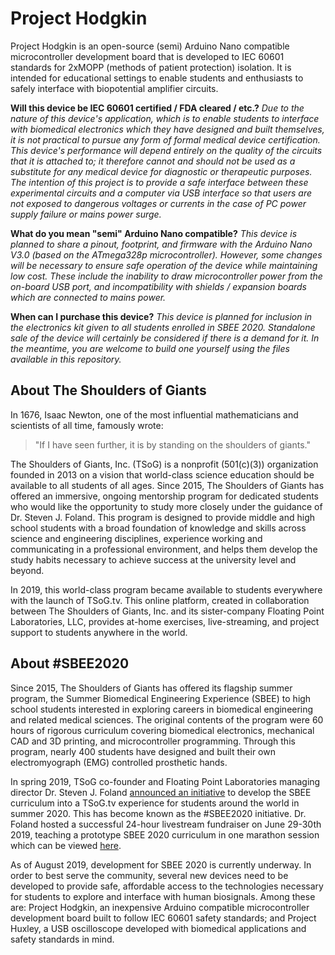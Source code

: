 # Project Hodgkin
Project Hodgkin is an open-source (semi) Arduino Nano compatible microcontroller development board that is developed to IEC 60601 standards for 2xMOPP (methods of patient protection) isolation. It is intended for educational settings to enable students and enthusiasts to safely interface with biopotential amplifier circuits.

**Will this device be IEC 60601 certified / FDA cleared / etc.?**
*Due to the nature of this device's application, which is to enable students to interface with biomedical electronics which they have designed and built themselves, it is not practical to pursue any form of formal medical device certification. This device's performance will depend entirely on the quality of the circuits that it is attached to; it therefore cannot and should not be used as a substitute for any medical device for diagnostic or therapeutic purposes. The intention of this project is to provide a safe interface between these experimental circuits and a computer via USB interface so that users are not exposed to dangerous voltages or currents in the case of PC power supply failure or mains power surge.*

**What do you mean "semi" Arduino Nano compatible?**
*This device is planned to share a pinout, footprint, and firmware with the Arduino Nano V3.0 (based on the ATmega328p microcontroller). However, some changes will be necessary to ensure safe operation of the device while maintaining low cost. These include the inability to draw microcontroller power from the on-board USB port, and incompatibility with shields / expansion boards which are connected to mains power.*

**When can I purchase this device?**
*This device is planned for inclusion in the electronics kit given to all students enrolled in SBEE 2020. Standalone sale of the device will certainly be considered if there is a demand for it. In the meantime, you are welcome to build one yourself using the files available in this repository.*

## About The Shoulders of Giants
In 1676, Isaac Newton, one of the most influential mathematicians and scientists of all time, famously wrote:

> "If I have seen further, it is by standing on the shoulders of giants."

The Shoulders of Giants, Inc. (TSoG) is a nonprofit (501(c)(3)) organization founded in 2013 on a vision that world-class science education should be available to all students of all ages. Since 2015, The Shoulders of Giants has offered an immersive, ongoing mentorship program for dedicated students who would like the opportunity to study more closely under the guidance of Dr. Steven J. Foland. This program is designed to provide middle and high school students with a broad foundation of knowledge and skills across science and engineering disciplines, experience working and communicating in a professional environment, and helps them develop the study habits necessary to achieve success at the university level and beyond.

In 2019, this world-class program became available to students everywhere with the launch of TSoG.tv. This online platform, created in collaboration between The Shoulders of Giants, Inc. and its sister-company Floating Point Laboratories, LLC, provides at-home exercises, live-streaming, and project support to students anywhere in the world.

## About #SBEE2020
Since 2015, The Shoulders of Giants has offered its flagship summer program, the Summer Biomedical Engineering Experience (SBEE) to high school students interested in exploring careers in biomedical engineering and related medical sciences. The original contents of the program were 60 hours of rigorous curriculum covering biomedical electronics, mechanical CAD and 3D printing, and microcontroller programming. Through this program, nearly 400 students have designed and built their own electromyograph (EMG) controlled prosthetic hands. 

In spring 2019, TSoG co-founder and Floating Point Laboratories managing director Dr. Steven J. Foland [announced an initiative](https://www.youtube.com/watch?v=rmPsDaRs3cc) to develop the SBEE curriculum into a TSoG.tv experience for students around the world in summer 2020. This has become known as the #SBEE2020 initiative. Dr. Foland hosted a successful 24-hour livestream fundraiser on June 29-30th 2019, teaching a prototype SBEE 2020 curriculum in one marathon session which can be viewed [here](https://www.tsogiants.org/2019/07/02/24-hour-challenge-physiological-signals-and-biomedical-electronics/). 

As of August 2019, development for SBEE 2020 is currently underway. In order to best serve the community, several new devices need to be developed to provide safe, affordable access to the technologies necessary for students to explore and interface with human biosignals. Among these are: Project Hodgkin, an inexpensive Arduino compatible microcontroller development board built to follow IEC 60601 safety standards; and Project Huxley, a USB oscilloscope developed with biomedical applications and safety standards in mind.
